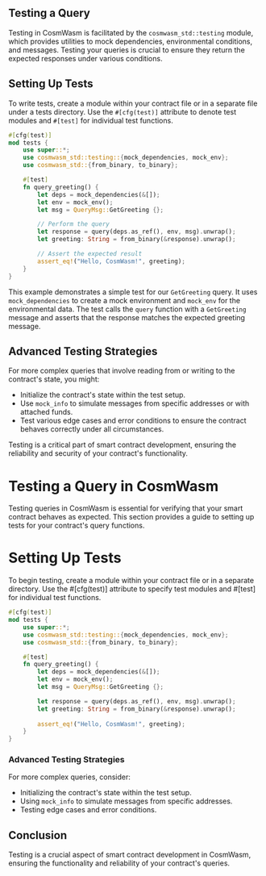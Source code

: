 ## Testing a Query
Testing in CosmWasm is facilitated by the `cosmwasm_std::testing` module, which provides utilities to mock dependencies, environmental conditions, and messages. Testing your queries is crucial to ensure they return the expected responses under various conditions.

## Setting Up Tests
To write tests, create a module within your contract file or in a separate file under a tests directory. Use the `#[cfg(test)]` attribute to denote test modules and `#[test]` for individual test functions.

```rust
#[cfg(test)]
mod tests {
    use super::*;
    use cosmwasm_std::testing::{mock_dependencies, mock_env};
    use cosmwasm_std::{from_binary, to_binary};

    #[test]
    fn query_greeting() {
        let deps = mock_dependencies(&[]);
        let env = mock_env();
        let msg = QueryMsg::GetGreeting {};

        // Perform the query
        let response = query(deps.as_ref(), env, msg).unwrap();
        let greeting: String = from_binary(&response).unwrap();

        // Assert the expected result
        assert_eq!("Hello, CosmWasm!", greeting);
    }
}
```
This example demonstrates a simple test for our `GetGreeting` query. It uses `mock_dependencies` to create a mock environment and `mock_env` for the environmental data. The test calls the `query` function with a `GetGreeting` message and asserts that the response matches the expected greeting message.

## Advanced Testing Strategies
For more complex queries that involve reading from or writing to the contract's state, you might:

- Initialize the contract's state within the test setup.
- Use `mock_info` to simulate messages from specific addresses or with attached funds.
- Test various edge cases and error conditions to ensure the contract behaves correctly under all circumstances.

Testing is a critical part of smart contract development, ensuring the reliability and security of your contract's functionality.

# Testing a Query in CosmWasm

Testing queries in CosmWasm is essential for verifying that your smart contract behaves as expected. This section provides a guide to setting up tests for your contract's query functions.

# Setting Up Tests

To begin testing, create a module within your contract file or in a separate directory. Use the #[cfg(test)] attribute to specify test modules and #[test] for individual test functions.
```rust
#[cfg(test)]
mod tests {
    use super::*;
    use cosmwasm_std::testing::{mock_dependencies, mock_env};
    use cosmwasm_std::{from_binary, to_binary};

    #[test]
    fn query_greeting() {
        let deps = mock_dependencies(&[]);
        let env = mock_env();
        let msg = QueryMsg::GetGreeting {};

        let response = query(deps.as_ref(), env, msg).unwrap();
        let greeting: String = from_binary(&response).unwrap();
        
        assert_eq!("Hello, CosmWasm!", greeting);
    }
}
```
### Advanced Testing Strategies

For more complex queries, consider:

- Initializing the contract's state within the test setup.
- Using `mock_info` to simulate messages from specific addresses.
- Testing edge cases and error conditions.

## Conclusion

Testing is a crucial aspect of smart contract development in CosmWasm, ensuring the functionality and reliability of your contract's queries.